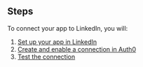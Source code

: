 ## Steps
To connect your app to LinkedIn, you will:
1. [Set up your app in LinkedIn](#set-up-your-app-in-linkedin)
2. [Create and enable a connection in Auth0](#create-and-enable-a-connection-in-auth0)
3. [Test the connection](#test-the-connection)
